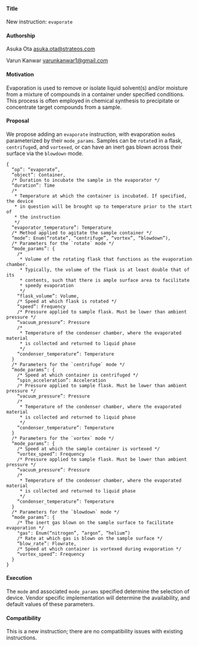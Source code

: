 #### **Title**
New instruction: `evaporate`

#### **Authorship**
Asuka Ota <asuka.ota@strateos.com>

Varun Kanwar <varunkanwar1@gmail.com>

#### **Motivation**
Evaporation is used to remove or isolate liquid solvent(s) and/or moisture from a mixture of compounds in a container under specified conditions. This process is often employed in chemical synthesis to precipitate or concentrate target compounds from a sample.

#### **Proposal**
We propose adding an `evaporate` instruction, with evaporation `mode`s parameterized by their `mode_params`. Samples can be `rotate`d in a flask, `centrifuge`d, and `vortexed`, or can have an inert gas blown across their surface via the `blowdown` mode.

```
{
  “op”: “evaporate”,
  “object”: Container,
  /* Duration to incubate the sample in the evaporator */
  “duration”: Time
  /*
   * Temperature at which the container is incubated. If specified, the device
   * in question will be brought up to temperature prior to the start of
   * the instruction
   */
  “evaporator_temperature”: Temperature
  /* Method applied to agitate the sample container */
  “mode”: Enum(“rotate”, “centrifuge”, “vortex”, “blowdown”),
  /* Parameters for the `rotate` mode */
  “mode_params”: {
    /*
     * Volume of the rotating flask that functions as the evaporation chamber.
     * Typically, the volume of the flask is at least double that of its
     * contents, such that there is ample surface area to facilitate
     * speedy evaporation
     */
    “flask_volume”: Volume,
    /* Speed at which flask is rotated */
    “speed”: Frequency
    /* Pressure applied to sample flask. Must be lower than ambient pressure */
    “vacuum_pressure”: Pressure
    /*
     * Temperature of the condenser chamber, where the evaporated material
     * is collected and returned to liquid phase
     */
    “condenser_temperature”: Temperature
  }
  /* Parameters for the `centrifuge` mode */
  “mode_params”: {
    /* Speed at which container is centrifuged */
    “spin_acceleration”: Acceleration
    /* Pressure applied to sample flask. Must be lower than ambient pressure */
    “vacuum_pressure”: Pressure
    /*
     * Temperature of the condenser chamber, where the evaporated material
     * is collected and returned to liquid phase
     */
    “condenser_temperature”: Temperature
  }
  /* Parameters for the `vortex` mode */
  “mode_params”: {
    /* Speed at which the sample container is vortexed */
    “vortex_speed”: Frequency
    /* Pressure applied to sample flask. Must be lower than ambient pressure */
    “vacuum_pressure”: Pressure
    /*
     * Temperature of the condenser chamber, where the evaporated material
     * is collected and returned to liquid phase
     */
    “condenser_temperature”: Temperature
  }
  /* Parameters for the `blowdown` mode */
  “mode_params”: {
    /* The inert gas blown on the sample surface to facilitate evaporation */
    "gas": Enum(“nitrogen”, “argon”, “helium”)
    /* Rate at which gas is blown on the sample surface */
    “blow_rate”: Flowrate,
    /* Speed at which container is vortexed during evaporation */
    “vortex_speed”: Frequency
  }
}
```

#### **Execution**
The `mode` and associated `mode_params` specified determine the selection
of device. Vendor specific implementation will determine the availability, and default values of these parameters.

#### **Compatibility**
This is a new instruction; there are no compatibility issues with existing instructions.
